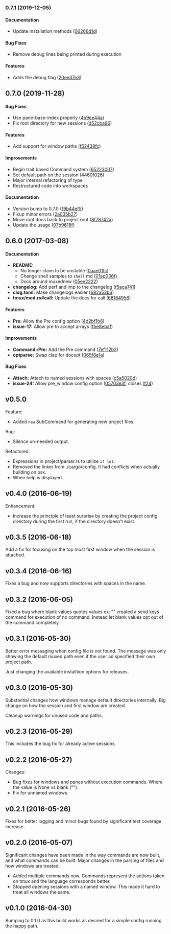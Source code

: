 <a name="0.7.1"></a>
### 0.7.1 (2019-12-05)

#### Documentation

  *  Update installation methods ([06266d1d](06266d1d))

#### Bug Fixes

  *  Remove debug lines being printed during execution

#### Features

  *  Adds the debug flag ([20ee37e3](20ee37e3))

<a name="0.7.0"></a>
## 0.7.0 (2019-11-28)

#### Bug Fixes

  *  Use pane-base-index properly ([4b9ee44a](4b9ee44a))
  *  Fix root directory for new sessions ([d52cba96](d52cba96))

#### Features

  *  Add support for window paths ([f52438fc](f52438fc))

#### Improvements

  *  Begin trait based Command system ([65223007](65223007))
  *  Set default path on the session ([4460f026](4460f026))
  *  Major internal refactoring of type
  *  Restructured code into workspaces

#### Documentation

  *  Version bump to 0.7.0 ([19b44ef5](19b44ef5))
  *  Fixup minor errors ([2a035b27](2a035b27))
  *  Move root docs back to project root ([8f78742a](8f78742a))
  *  Update the usage ([07b9618f](07b9618f))


<a name="0.6.0"></a>
## 0.6.0 (2017-03-08)

#### Documentation

* **README:**
  *  No longer claim to be unstable ([0aae01fc](0aae01fc))
  *  Change shell samples to `shell` md ([01ad036f](01ad036f))
  *  Docs around muxednew ([05ee2222](05ee2222))
* **changelog:**  Add perf and imp to the changelog ([f5aca741](f5aca741))
* **clog.toml:**  Make changelogs easier ([682a53b6](682a53b6))
* **tmux/mod.rs#call:**  Update the docs for call ([68164956](68164956))

#### Features

* **Pre:**  Allow the Pre config option ([4d2bf1b8](4d2bf1b8))
* **issue-17:**  Allow pre to accept arrays ([fbe8ebaf](fbe8ebaf))

#### Improvements

* **Command::Pre:**  Add the Pre command ([7ef112b3](7ef112b3))
* **optparse:**  Swap clap for docopt ([065f8e1a](065f8e1a))

#### Bug Fixes

* **Attach:**  Attach to named sessions with spaces ([c5a5020d](c5a5020d))
* **issue-24:**  Allow pre_window config option ([05703e3f](05703e3f), closes [#24](24))

<a name="v0.5.0"></a>
## v0.5.0
Feature:
 - Added `new` SubCommand for generating new project files.

Bug:
 - Silence un-needed output.

Refactored:
 - Expressions in project/parser.rs to utilize `if let`.
 - Removed the linker from ./cargo/config. It had conflicts when actually
   building on osx.
 - When help is displayed.

<a name="v0.4.0"></a>
## v0.4.0 (2016-06-19)
Enhancement:
 - Increase the principle of least surprise by creating the project config
   directory during the first run, if the directory doesn't exist.

<a name="v0.3.5"></a>
## v0.3.5 (2016-06-18)
Add a fix for focusing on the top most first window when the session is attached.

<a name="v0.3.4"></a>
## v0.3.4 (2016-06-16)
Fixes a bug and now supports directories with spaces in the name.

<a name="v0.3.2"></a>
## v0.3.2 (2016-06-05)
Fixed a bug where blank values quotes values ex: "" created a send keys command for execution of no command. Instead let blank values opt out of the command completely.

<a name="v0.3.1"></a>
## v0.3.1 (2016-05-30)
Better error messaging when config file is not found.
The message was only showing the default muxed path even if the user ad specified their own project path.

Just changing the available installtion options for releases.

<a name="v0.3.0"></a>
## v0.3.0 (2016-05-30)
Substantial changes how windows manage default directories internally.
Big change on how the session and first window are created.

Cleanup warnings for unused code and paths.

<a name="v0.2.3"></a>
## v0.2.3 (2016-05-29)
This includes the bug fix for already active sessions.

<a name="v0.2.2"></a>
## v0.2.2 (2016-05-27)
Changes:
 - Bug fixes for windows and panes without execution commands. Where the value
   is None vs blank ("").
 - Fix for unnamed windows.

<a name="v0.2.1"></a>
## v0.2.1 (2016-05-26)
Fixes for better logging and minor bugs found by significant test coverage increase.

<a name="v0.2.0"></a>
## v0.2.0 (2016-05-07)
Significant changes have been made in the way commands are now built, and what commands can be built.
Major changes in the parsing of files and how windows are treated.

 - Added multiple commands now. Commands represent the actions taken on tmux and
   the language corresponds better.
 - Stopped opening sessions with a named window. This made it hard to treat all
   windows the same.

<a name="v0.1.0"></a>
## v0.1.0 (2016-04-30)
Bumping to 0.1.0 as this build works as desired for a simple config running the happy path.
